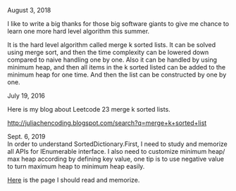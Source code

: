 August 3, 2018

I like to write a big thanks for those big software giants to give me chance to learn one more hard level algorithm this summer. 

It is the hard level algorithm called merge k sorted lists. It can be solved using merge sort, and then the time complexity can be lowered down compared to naive handling one by one. Also it can be handled by using minimum heap, and then all items in the k sorted listed can be added to the minimum heap for one time. And then the list can be constructed by one by one. 


July 19, 2016<br>

Here is my blog about Leetcode 23 merge k sorted lists. 

http://juliachencoding.blogspot.com/search?q=merge+k+sorted+list


Sept. 6, 2019<br>
In order to understand SortedDictionary.First, I need to study and memorize all APIs for IEnumerable interface. I also need to customize minimum heap/ max heap according by defining key value, one tip is to use negative value to turn maximum heap to minimum heap easily. 

[Here](https://docs.microsoft.com/en-us/dotnet/api/system.linq.enumerable.first?view=netframework-4.8) is the page I should read and memorize. 
